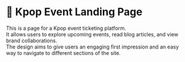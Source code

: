 # 🎤 Kpop Event Landing Page

This is a page for a Kpop event ticketing platform.  
It allows users to explore upcoming events, read blog articles, and view brand collaborations.  
The design aims to give users an engaging first impression and an easy way to navigate to different sections of the site.


